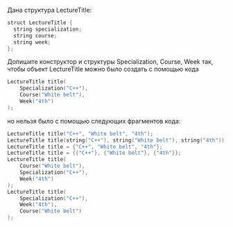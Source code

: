 Дана структура LectureTitle:
```C++
struct LectureTitle {
  string specialization;
  string course;
  string week;
};
```
Допишите конструктор и структуры Specialization, Course, Week так, чтобы объект LectureTitle можно было создать с помощью кода
```C++
LectureTitle title(
    Specialization("C++"),
    Course("White belt"),
    Week("4th")
);
```
но нельзя было с помощью следующих фрагментов кода:
```C++
LectureTitle title("C++", "White belt", "4th");
LectureTitle title(string("C++"), string("White belt"), string("4th"));
LectureTitle title = {"C++", "White belt", "4th"};
LectureTitle title = {{"C++"}, {"White belt"}, {"4th"}};
LectureTitle title(
    Course("White belt"),
    Specialization("C++"),
    Week("4th")
);
LectureTitle title(
    Specialization("C++"),
    Week("4th"),
    Course("White belt")
);
```
